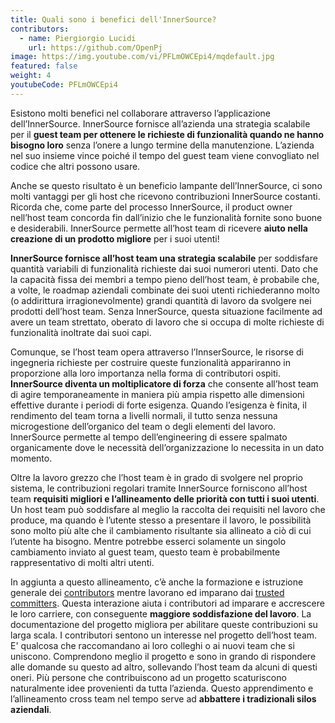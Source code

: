 ```yaml
---
title: Quali sono i benefici dell'InnerSource?
contributors:
  - name: Piergiorgio Lucidi
    url: https://github.com/OpenPj
image: https://img.youtube.com/vi/PFLmOWCEpi4/mqdefault.jpg
featured: false
weight: 4
youtubeCode: PFLmOWCEpi4
---
```

<div class="paragraph">
<p>Esistono molti benefici nel collaborare attraverso l&#8217;applicazione dell&#8217;InnerSource.
InnerSource fornisce all&#8217;azienda una strategia scalabile per il <strong>guest team per ottenere le richieste di funzionalità quando ne hanno bisogno loro</strong> senza l&#8217;onere a lungo termine della manutenzione.
L&#8217;azienda nel suo insieme vince poiché il tempo del guest team viene convogliato nel codice che altri possono usare.</p>
</div>
<div class="paragraph">
<p>Anche se questo risultato è un beneficio lampante dell&#8217;InnerSource, ci sono molti vantaggi per gli host che ricevono contribuzioni InnerSource costanti.
Ricorda che, come parte del processo InnerSource, il product owner nell&#8217;host team concorda fin dall&#8217;inizio che le funzionalità fornite sono buone e desiderabili.
InnerSource permette all&#8217;host team di ricevere <strong>aiuto nella creazione di un prodotto migliore</strong> per i suoi utenti!</p>
</div>
<div class="paragraph">
<p><strong>InnerSource fornisce all&#8217;host team una strategia scalabile</strong> per soddisfare quantità variabili di funzionalità richieste dai suoi numerori utenti.
Dato che la capacità fissa dei membri a tempo pieno dell&#8217;host team, è probabile che, a volte, le roadmap aziendali combinate dei suoi utenti richiederanno molto (o addirittura irragionevolmente) grandi quantità di lavoro da svolgere nei prodotti dell&#8217;host team.
Senza InnerSource, questa situazione facilmente ad avere un team strettato, oberato di lavoro che si occupa di molte richieste di funzionalità inoltrate dai suoi capi.</p>
</div>
<div class="paragraph">
<p>Comunque, se l&#8217;host team opera attraverso l&#8217;InnserSource, le risorse di ingegneria richieste per costruire queste funzionalità appariranno in proporzione alla loro importanza nella forma di contributori ospiti.
<strong>InnerSource diventa un moltiplicatore di forza</strong>  che consente all&#8217;host team di agire temporaneamente in maniera più ampia rispetto alle dimensioni effettive durante i periodi di forte esigenza.
Quando l&#8217;esigenza è finita, il rendimento del team torna a livelli normali, il tutto senza nessuna microgestione dell&#8217;organico del team o degli elementi del lavoro.
InnerSource permette al tempo dell&#8217;engineering di essere spalmato organicamente dove le necessità dell&#8217;organizzazione lo necessita in un dato momento.</p>
</div>
<div class="paragraph">
<p>Oltre la lavoro grezzo che l&#8217;host team è in grado di svolgere nel proprio sistema, le contribuzioni regolari tramite InnerSource forniscono all&#8217;host team <strong>requisiti migliori e l&#8217;allineamento delle priorità con tutti i suoi utenti</strong>.
Un host team può soddisfare al meglio la raccolta dei requisiti nel lavoro che produce, ma quando è l&#8217;utente stesso a presentare il lavoro, le possibilità sono molto più alte che il cambiamento risultante sia allineato a ciò di cui l&#8217;utente ha bisogno.
Mentre potrebbe esserci solamente un singolo cambiamento inviato al guest team, questo team è probabilmente rappresentativo di molti altri utenti.</p>
</div>
<div class="paragraph">
<p>In aggiunta a questo allineamento, c&#8217;è anche la formazione e istruzione generale dei <a href="https://innersourcecommons.net/learn/learning-path/contributor/01">contributors</a> mentre lavorano ed imparano dai <a href="https://innersourcecommons.net/learn/learning-path/trusted-committer/01">trusted committers</a>.
Questa interazione aiuta i contributori ad imparare e accrescere le loro carriere, con conseguente <strong>maggiore soddisfazione del lavoro</strong>.
La documentazione del progetto migliora per abilitare queste contribuzioni su larga scala.
I contributori sentono un interesse nel progetto dell&#8217;host team.
E' qualcosa che raccomandano ai loro colleghi o ai nuovi team che si uniscono.
Comprendono meglio il progetto e sono in grando di rispondere alle domande su questo ad altro, sollevando l&#8217;host team da alcuni di questi oneri.
Più persone che contribuiscono ad un progetto scaturiscono naturalmente idee provenienti da tutta l&#8217;azienda.
Questo apprendimento e l&#8217;allineamento cross team nel tempo serve ad <strong>abbattere i tradizionali silos aziendali</strong>.</p>
</div>
<!--- This file autogenerated from https://github.com/InnerSourceCommons/InnerSourceLearningPath/blob/master/scripts -->